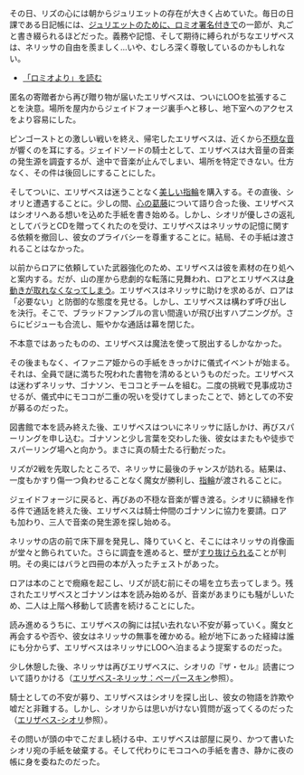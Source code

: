 <!-- title: エリザベス・スミス・ブラッドフレイム -->
<!-- status: 生存 -->

その日、リズの心には朝からジュリエットの存在が大きく占めていた。毎日の日課である日記帳には、[ジュリエットのために、ロミオ署名付きで](https://www.youtube.com/live/uEB2dIe37oo?si=7SOC_GVYdha0nu6&t=270)の一節が、丸ごと書き綴られるほどだった。義務や記憶、そして期待に縛られがちなエリザベスは、ネリッサの自由を羨ましく…いや、むしろ深く尊敬しているのかもしれない。

- [「ロミオより」を読む](#text:from-romeo)

匿名の寄贈者から再び贈り物が届いたエリザベスは、ついにLOOを拡張することを決意。場所を屋内からジェイドフォージ裏手へと移し、地下室へのアクセスをより容易にした。

ピンゴーストとの激しい戦いを終え、帰宅したエリザベスは、近くから[不穏な音](https://www.youtube.com/live/uEB2dIe37oo?si=xi3bxaGJIB71yY1m&t=11566)が響くのを耳にする。ジェイドソードの騎士として、エリザベスは大音量の音楽の発生源を調査するが、途中で音楽が止んでしまい、場所を特定できない。仕方なく、その件は後回しにすることにした。

そしてついに、エリザベスは迷うことなく[美しい指輪](https://www.youtube.com/watch?v=uEB2dIe37oo&t=12995s)を購入する。その直後、シオリと遭遇することに。少しの間、[心の葛藤](https://www.youtube.com/watch?v=uEB2dIe37oo&t=13650s)について語り合った後、エリザベスはシオリへある想いを込めた手紙を書き始める。しかし、シオリが優しさの返礼としてバラとCDを贈ってくれたのを受け、エリザベスはネリッサの記憶に関する依頼を撤回し、彼女のプライバシーを尊重することに。結局、その手紙は渡されることはなかった。

以前からロアに依頼していた武器強化のため、エリザベスは彼を素材の在り処へと案内する。だが、山の崖から悲劇的な転落に見舞われ、ロアとエリザベスは[身動きが取れなくなってしまう](https://www.youtube.com/watch?v=uEB2dIe37oo&t=16810s)。エリザベスはネリッサに助けを求めるが、ロアは「必要ない」と防御的な態度を見せる。しかし、エリザベスは構わず呼び出しを決行。そこで、ブラッドファンブルの言い間違いが飛び出すハプニングが。さらにビジューも合流し、賑やかな通話は幕を閉じた。

不本意ではあったものの、エリザベスは魔法を使って脱出するしかなかった。

その後まもなく、イファニア姫からの手紙をきっかけに儀式イベントが始まる。それは、全員で謎に満ちた呪われた書物を清めるというものだった。エリザベスは迷わずネリッサ、ゴナソン、モココとチームを組む。二度の挑戦で見事成功させるが、儀式中にモココが二重の呪いを受けてしまったことで、姉としての不安が募るのだった。

図書館で本を読み終えた後、エリザベスはついにネリッサに話しかけ、再びスパーリングを申し込む。ゴナソンと少し言葉を交わした後、彼女はまたもや徒歩でスパーリング場へと向かう。まさに真の騎士たる行動だった。

リズが2戦を先取したところで、ネリッサに最後のチャンスが訪れる。結果は、一度もかすり傷一つ負わせることなく魔女が勝利し、[指輪](https://www.youtube.com/watch?v=uEB2dIe37oo&t=20317s)が渡されることに。

ジェイドフォージに戻ると、再びあの不穏な音楽が響き渡る。シオリに額縁を作る件で通話を終えた後、エリザベスは騎士仲間のゴナソンに協力を要請。ロアも加わり、三人で音楽の発生源を探し始める。

ネリッサの店の前で床下扉を発見し、降りていくと、そこにはネリッサの肖像画が堂々と飾られていた。さらに調査を進めると、壁が[すり抜けられる](https://www.youtube.com/live/uEB2dIe37oo?si=TBhhbOiLoWd3Pp5n&t=21702)ことが判明。その奥にはバラと四冊の本が入ったチェストがあった。

ロアは本のことで癇癪を起こし、リズが読む前にその場を立ち去ってしまう。残されたエリザベスとゴナソンは本を読み始めるが、音楽があまりにも騒がしいため、二人は上階へ移動して読書を続けることにした。

読み進めるうちに、エリザベスの胸には拭い去れない不安が募っていく。魔女と再会するや否や、彼女はネリッサの無事を確かめる。絵が地下にあった経緯は誰にも分からず、エリザベスはネリッサにLOOへ泊まるよう提案するのだった。

少し休憩した後、ネリッサは再びエリザベスに、シオリの『ザ・セル』読書について語りかける（[エリザベス-ネリッサ：ペーパースキン](#edge:liz-nerissa)参照）。

騎士としての不安が募り、エリザベスはシオリを探し出し、彼女の物語を詐欺や嘘だと非難する。しかし、シオリからは思いがけない質問が返ってくるのだった（[エリザベス-シオリ](#edge:liz-shiori)参照）。

その問いが頭の中でこだまし続ける中、エリザベスは部屋に戻り、かつて書いたシオリ宛の手紙を破棄する。そして代わりにモココへの手紙を書き、静かに夜の帳に身を委ねたのだった。